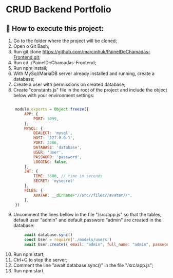 # CRUD Backend Portfolio

## 🔨 How to execute this project:


1. Go to the folder where the project will be cloned;
2. Open o Git Bash;
3. Run git clone https://github.com/marcinhuk/PainelDeChamadas-Frontend.git;
4. Run cd ./PainelDeChamadas-Frontend;
5. Run npm install;
6. With MySql/MariaDB server already installed and running, create a database;
7. Create a user with permissions on created database;
8. Create "constants.js" file in the root of the project and include the object below with your environment settings:

```javascript

	module.exports = Object.freeze({
		APP: {
			PORT: 3099,
		},
		MYSQL: {
			DIALECT: 'mysql',
			HOST: '127.0.0.1',
			PORT: 3306,
			DATABASE: 'database',
			USER: 'user',
			PASSWORD: 'password',
			LOGGING: false,
		},
		JWT: {
			TIME: 3600, // time in seconds
			SECRET: 'mysecret'
		},
		FILES: {
			AVATAR: __dirname+"//src//files//avatar//",
		},
	})

```

9. Uncomment the lines bellow in the file "/src/app.js" so that the tables, default user "admin" and default password "admin" are created in the database:

```javascript
		await database.sync()
		const User = require('./models/users')
		await User.create({ email: "admin", full_name: "admin", password: "admin"})
```

10. Run npm start;
11. Ctrl+C to stop the server;
12. Comment the line "await database.sync()" in the file "/src/app.js";
13. Run npm start.